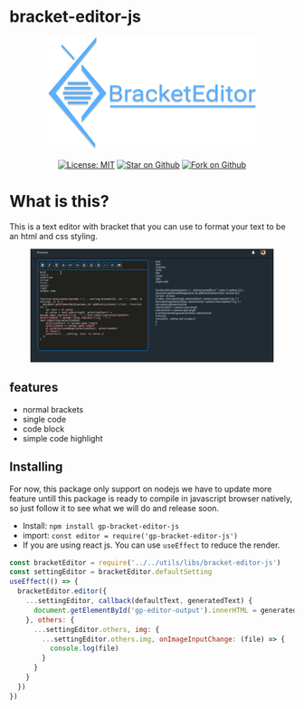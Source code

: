# bracket-editor-js

<p align="center">
  <img src="https://raw.githubusercontent.com/nggepe/bracket-editor-js/dev/docs/logo.png" height="200" alt="Bracket Editor Js" />
</p>

<p align="center">
  <a href="https://opensource.org/licenses/MIT"><img src="https://img.shields.io/badge/license-MIT-purple.svg" alt="License: MIT"></a>
  <a href="https://github.com/nggepe/bracket-editor-js"><img src="https://img.shields.io/github/stars/nggepe/bracket-editor-js.svg?style=flat&logo=github&colorB=deeppink&label=stars" alt="Star on Github"></a>
  <a href="https://github.com/nggepe/bracket-editor-js"><img src="https://img.shields.io/github/forks/nggepe/bracket-editor-js.svg?style=flat&logo=github&colorB=blue&label=forks" alt="Fork on Github"></a>
</p>

# What is this?

This is a text editor with bracket that you can use to format your text to be an html and css styling.

<p align="center">
  <img src="https://raw.githubusercontent.com/nggepe/bracket-editor-js/main/docs/demo.gif" height="200" alt="A demo for you" />
</p>

## features

  <ul>
    <li>
      normal brackets
    </li>
    <li>
      single code
    </li>
    <li>
      code block
    </li>
    <li>
      simple code highlight
    </li>
  </ul>

## Installing

For now, this package only support on nodejs we have to update more feature untill this package is ready to compile in javascript browser natively, so just follow it to see what we will do and release soon.

<ul>
  <li>
    Install: <code>npm install gp-bracket-editor-js</code>
  </li>
  <li>
    import: <code>const editor = require('gp-bracket-editor-js')</code>
  </li>
  <li>
    If you are using react js. You can use <code>useEffect</code> to reduce the render.
  </li>
</ul>


```javascript
const bracketEditor = require('../../utils/libs/bracket-editor-js')
const settingEditor = bracketEditor.defaultSetting
useEffect(() => {
  bracketEditor.editor({
    ...settingEditor, callback(defaultText, generatedText) {
      document.getElementById('gp-editor-output').innerHTML = generatedText
    }, others: {
      ...settingEditor.others, img: {
        ...settingEditor.others.img, onImageInputChange: (file) => {
          console.log(file)
        }
      }
    }
  })
})
```
